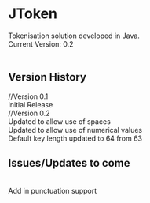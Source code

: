 # JToken
Tokenisation solution developed in Java.
<br>
Current Version: 0.2
<br>
<br>
<h2>Version History</h2>
//Version 0.1
<br>
Initial Release
<br>
//Version 0.2
<br>
Updated to allow use of spaces
<br>
Updated to allow use of numerical values
<br>
Default key length updated to 64 from 63

<h2> Issues/Updates to come </h2>
<br>
Add in punctuation support
